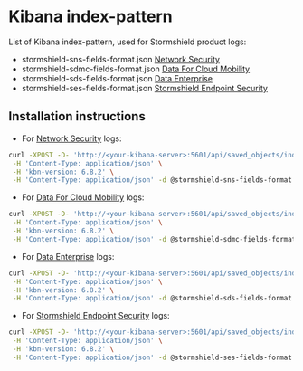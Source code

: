 # Kibana index-pattern

List of Kibana index-pattern, used for Stormshield product logs:
  * stormshield-sns-fields-format.json [Network Security](https://www.stormshield.com/products-services/products/network-security/)
  * stormshield-sdmc-fields-format.json [Data For Cloud Mobility](https://www.stormshield.com/products/cloud-and-mobility/)
  * stormshield-sds-fields-format.json [Data Enterprise](https://www.stormshield.com/products/enterprise)
  * stormshield-ses-fields-format.json [Stormshield Endpoint Security](https://www.stormshield.com/products/stormshield-endpoint-security/)

## Installation instructions

  - For [Network Security](https://www.stormshield.com/products-services/products/network-security/) logs:
  ```bash
  curl -XPOST -D- 'http://<your-kibana-server>:5601/api/saved_objects/index-pattern' \
   -H 'Content-Type: application/json' \
   -H 'kbn-version: 6.8.2' \
   -H 'Content-Type: application/json' -d @stormshield-sns-fields-format.json
  ```
  - For [Data For Cloud Mobility](https://www.stormshield.com/products/cloud-and-mobility/) logs:
  ```bash
  curl -XPOST -D- 'http://<your-kibana-server>:5601/api/saved_objects/index-pattern' \
   -H 'Content-Type: application/json' \
   -H 'kbn-version: 6.8.2' \
   -H 'Content-Type: application/json' -d @stormshield-sdmc-fields-format.json
  ```
  - For [Data Enterprise](https://www.stormshield.com/products/enterprise) logs:
  ```bash
  curl -XPOST -D- 'http://<your-kibana-server>:5601/api/saved_objects/index-pattern' \
   -H 'Content-Type: application/json' \
   -H 'kbn-version: 6.8.2' \
   -H 'Content-Type: application/json' -d @stormshield-sds-fields-format.json
  ```
  - For [Stormshield Endpoint Security](https://www.stormshield.com/products/stormshield-endpoint-security/) logs:
  ```bash
  curl -XPOST -D- 'http://<your-kibana-server>:5601/api/saved_objects/index-pattern' \
   -H 'Content-Type: application/json' \
   -H 'kbn-version: 6.8.2' \
   -H 'Content-Type: application/json' -d @stormshield-ses-fields-format.json
  ```
